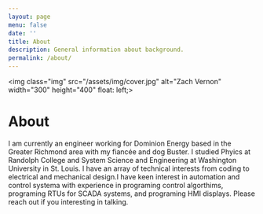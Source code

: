 ```yaml
---
layout: page
menu: false
date: ''
title: About
description: General information about background.
permalink: /about/
---
```


<img class="img" src="/assets/img/cover.jpg" alt="Zach Vernon" width="300" height="400" float: left;>
# About

I am currently an engineer working for Dominion Energy based in the Greater Richmond area with my fiancée and dog Buster. I studied Phyics at Randolph College and System Science and Engineering at Washington University in St. Louis. I have an array of technical interests from coding to electrical and mechanical design.I have keen interest in automation and control systema with experience in programing control algorthims, programing RTUs for SCADA systems, and programing HMI displays. Please reach out if you interesting in talking.

